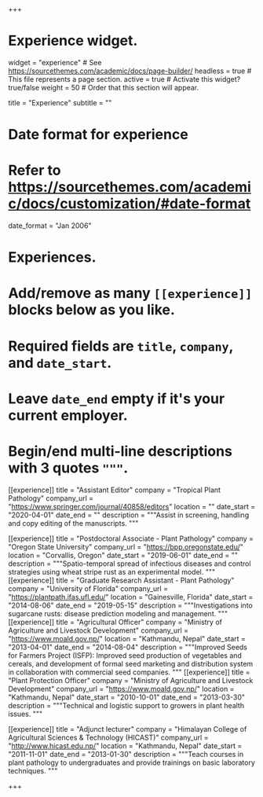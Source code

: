 +++
# Experience widget.
widget = "experience"  # See https://sourcethemes.com/academic/docs/page-builder/
headless = true  # This file represents a page section.
active = true  # Activate this widget? true/false
weight = 50  # Order that this section will appear.

title = "Experience"
subtitle = ""

# Date format for experience
#   Refer to https://sourcethemes.com/academic/docs/customization/#date-format
date_format = "Jan 2006"

# Experiences.
#   Add/remove as many `[[experience]]` blocks below as you like.
#   Required fields are `title`, `company`, and `date_start`.
#   Leave `date_end` empty if it's your current employer.
#   Begin/end multi-line descriptions with 3 quotes `"""`.

[[experience]]
  title = "Assistant Editor"
  company = "Tropical Plant Pathology"
  company_url = "https://www.springer.com/journal/40858/editors"
  location = ""
  date_start = "2020-04-01"
  date_end = ""
  description = """Assist in screening, handling and copy editing of the manuscripts.
  """

[[experience]]
  title = "Postdoctoral Associate - Plant Pathology"
  company = "Oregon State University"
  company_url = "https://bpp.oregonstate.edu/"
  location = "Corvallis, Oregon"
  date_start = "2019-06-01"
  date_end = ""
  description = """Spatio-temporal spread of infectious diseases and control strategies using wheat stripe rust as an experimental model.
  """
[[experience]]
  title = "Graduate Research Assistant - Plant Pathology"
  company = "University of Florida"
  company_url = "https://plantpath.ifas.ufl.edu/"
  location = "Gainesville, Florida"
  date_start = "2014-08-06"
  date_end = "2019-05-15"
  description = """Investigations into sugarcane rusts: disease prediction modeling and management.
  """
  [[experience]]
  title = "Agricultural Officer"
  company = "Ministry of Agriculture and Livestock Development"
  company_url = "https://www.moald.gov.np/"
  location = "Kathmandu, Nepal"
  date_start = "2013-04-01"
  date_end = "2014-08-04"
  description = """Improved Seeds for Farmers Project (ISFP): Improved seed production of vegetables and cereals, and development of formal seed marketing and distribution system in collaboration with commercial seed companies.
  """
  [[experience]]
  title = "Plant Protection Officer"
  company = "Ministry of Agriculture and Livestock Development"
  company_url = "https://www.moald.gov.np/"
  location = "Kathmandu, Nepal"
  date_start = "2010-10-01"
  date_end = "2013-03-30"
  description = """Technical and logistic support to growers in plant health issues.
  """

[[experience]]
  title = "Adjunct lecturer"
  company = "Himalayan College of Agricultural Sciences & Technology (HICAST)"
  company_url = "http://www.hicast.edu.np/"
  location = "Kathmandu, Nepal"
  date_start = "2011-11-01"
  date_end = "2013-01-30"
  description = """Teach courses in plant pathology to undergraduates and provide trainings on basic laboratory techniques. """

+++
